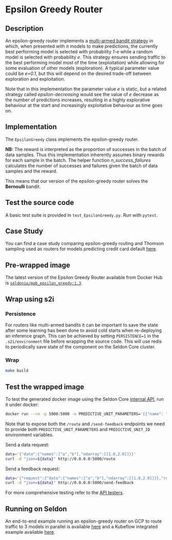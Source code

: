 # Epsilon Greedy Router

## Description

An epsilon-greedy router implements a [multi-armed bandit strategy](https://en.wikipedia.org/wiki/Multi-armed_bandit#Semi-uniform_strategies) in which, when presented with *n* models to make predictions, the currently
best performing model is selected with probability *1-e* while a random model is selected with probability *e*.
This strategy ensures sending traffic to the best performing model most of the time (exploitation) while allowing for
some evaluation of other models (exploration). A typical parameter value could be *e=0.1*, but this will depend on the
desired trade-off between exploration and exploitation.

Note that in this implementation the parameter value *e* is static, but a related strategy called *epsilon-decreasing*
would see the value of *e* decrease as the number of predictions increases, resulting in a highly explorative behaviour
at the start and increasingly exploitative behaviour as time goes on.

## Implementation
The ```EpsilonGreedy``` class implements the epsilon-greedy router.

**NB:** The reward is interpreted as the proportion of successes in the batch of data samples. Thus this implementation inherently assumes binary rewards for each sample in the batch. The helper function *n_success_failures* calculates the number of successes and failures given the batch of data samples and the reward.

This means that our version of the epsilon-greedy router solves the **Bernoulli** bandit.

## Test the source code
A basic test suite is provided in ```test_EpsilonGreedy.py```. Run with ```pytest```.

## Case Study
You can find a case study comparing epsilon-greedy routing and Thomson sampling used as routers for models predicting credit card default [here](../case_study/credit_card_default.ipynb).

## Pre-wrapped image
The latest version of the Epsilon Greedy Router available from Docker Hub is [```seldonio/mab_epsilon_greedy:1.3```](https://hub.docker.com/r/seldonio/mab_epsilon_greedy).

## Wrap using s2i
### Persistence
For routers like multi-armed bandits it can be important to save the state after some learning has been done to avoid cold starts when re-deploying an inference graph. This can be achieved by setting ```PERSISTENCE=1``` in the ```.s2i/environment``` file before wrapping the source code. This will use redis to periodically save state of the component on the Seldon Core cluster.

### Wrap
```bash
make build
```

## Test the wrapped image

To test the generated docker image using the Seldon Core [internal API](../../../docs/reference/internal-api.md), run it under docker:

```bash
docker run --rm -p 5000:5000 -e PREDICTIVE_UNIT_PARAMETERS='[{"name": "n_branches","value": "3","type": "INT"},{"name": "epsilon","value": "0.3","type": "FLOAT"},{"name": "verbose","value": "1","type": "BOOL"}]' -e PREDICTIVE_UNIT_ID='eg' seldonio/mab_epsilon_greedy:1.3
```
Note that to expose both the ```/route``` and ```/send-feedback``` endpoints we need to provide both ```PREDICTIVE_UNIT_PARAMETERS``` and ```PREDICTIVE_UNIT_ID``` environment variables.

Send a data request:

```bash
data='{"data":{"names":["a","b"],"ndarray":[[1.0,2.0]]}}'
curl -d "json=${data}" http://0.0.0.0:5000/route
```

Send a feedback request:
```bash
data='{"request":{"data":{"names":["a","b"],"ndarray":[[1.0,2.0]]}},"response":{"meta":{"routing":{"eg":2}},"data":{"names":["a","b"],"ndarray":[[1.0,2.0]]}},"reward":1}'
curl -d "json=${data}" http://0.0.0.0:5000/send-feedback
```

For more comprehensive testing refer to the [API testers](../../../docs/api-testing.md).

## Running on Seldon
An end-to-end example running an epsilon-greedy router on GCP to route traffic to 3 models in parallel is available [here](
../../../notebooks/epsilon_greedy_gcp.ipynb) and a Kubeflow integrated example available [here](https://github.com/kubeflow/example-seldon).
